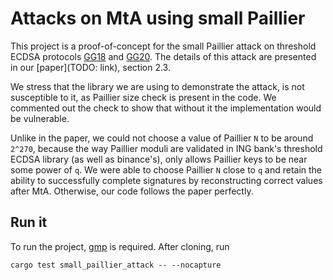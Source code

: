 # Attacks on MtA using small Paillier

This project is a proof-of-concept for the small Paillier attack on threshold ECDSA protocols [GG18](https://eprint.iacr.org/2019/114.pdf) and [GG20](https://eprint.iacr.org/2020/540.pdf).
The details of this attack are presented in our [paper](TODO: link), section 2.3.

We stress that the library we are using to demonstrate the attack, is not susceptible to it, as Paillier size check is present in the code.
We commented out the check to show that without it the implementation would be vulnerable.

Unlike in the paper, we could not choose a value of Paillier `N` to be around `2^270`, because the way Paillier moduli are 
validated in ING bank's threshold ECDSA library (as well as binance's), only allows Paillier keys to be near some power of `q`. 
We were able to choose Paillier `N` close to `q` and retain the ability to successfully complete signatures by reconstructing 
correct values after MtA. Otherwise, our code follows the paper perfectly.

## Run it

To run the project, [gmp](https://gmplib.org) is required. After cloning, run

`cargo test small_paillier_attack -- --nocapture`